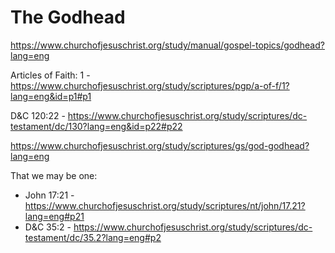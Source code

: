 # The Godhead

https://www.churchofjesuschrist.org/study/manual/gospel-topics/godhead?lang=eng

Articles of Faith: 1 - https://www.churchofjesuschrist.org/study/scriptures/pgp/a-of-f/1?lang=eng&id=p1#p1

D&C 120:22 - https://www.churchofjesuschrist.org/study/scriptures/dc-testament/dc/130?lang=eng&id=p22#p22

https://www.churchofjesuschrist.org/study/scriptures/gs/god-godhead?lang=eng


That we may be one: 
- John 17:21 - https://www.churchofjesuschrist.org/study/scriptures/nt/john/17.21?lang=eng#p21
- D&C 35:2 - https://www.churchofjesuschrist.org/study/scriptures/dc-testament/dc/35.2?lang=eng#p2



